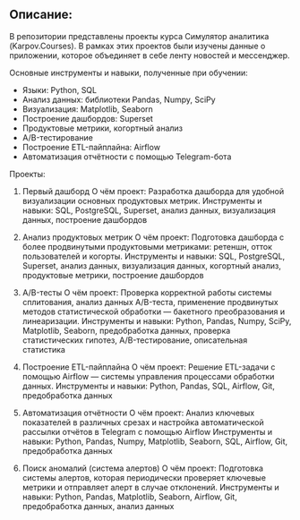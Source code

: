 ## Описание:

В репозитории представлены проекты курса Симулятор аналитика (Karpov.Courses). В рамках этих проектов были изучены данные о приложении, которое объединяет в себе ленту новостей и мессенджер.

Основные инструменты и навыки, полученные при обучении:

- Языки: Python, SQL
- Анализ данных: библиотеки Pandas, Numpy, SciPy
- Визуализация: Matplotlib, Seaborn
- Построение дашбордов: Superset
- Продуктовые метрики, когортный анализ
- A/B-тестирование
- Построение ETL-пайплайна: Airflow
- Автоматизация отчётности с помощью Telegram-бота

Проекты:


1. Первый дашборд
О чём проект: Разработка дашборда для удобной визуализации основных продуктовых метрик.
Инструменты и навыки: SQL, PostgreSQL, Superset, анализ данных, визуализация данных, построение дашбордов

2. Анализ продуктовых метрик
О чём проект: Подготовка дашборда с более продвинутыми продуктовыми метриками: ретеншн, отток пользователей и когорты.
Инструменты и навыки: SQL, PostgreSQL, Superset, анализ данных, визуализация данных, когортный анализ, продуктовые метрики, построение дашбордов

3. A/B-тесты
О чём проект: Проверка корректной работы системы сплитования, анализ данных A/B-теста, применение продвинутых методов статистической обработки — бакетного преобразования и линеаризации.
Инструменты и навыки: Python, Pandas, Numpy, SciPy, Matplotlib, Seaborn, предобработка данных, проверка статистических гипотез, A/B-тестирование, описательная статистика

4. Построение ETL-пайплайна
О чём проект: Решение ETL-задачи с помощью Airflow — системы управления процессами обработки данных.
Инструменты и навыки: Python, Pandas, SQL, Airflow, Git, предобработка данных

5. Автоматизация отчётности
О чём проект: Анализ ключевых показателей в различных срезах и настройка автоматической рассылки отчётов в Telegram с помощью Airflow
Инструменты и навыки: Python, Pandas, Numpy, Matplotlib, Seaborn, SQL, Airflow, Git, предобработка данных

6. Поиск аномалий (система алертов)
О чём проект: Подготовка системы алертов, которая периодически проверяет ключевые метрики и отправляет алерт в случае отклонений.
Инструменты и навыки: Python, Pandas, Matplotlib, Seaborn, Airflow, Git, предобработка данных, анализ данных
